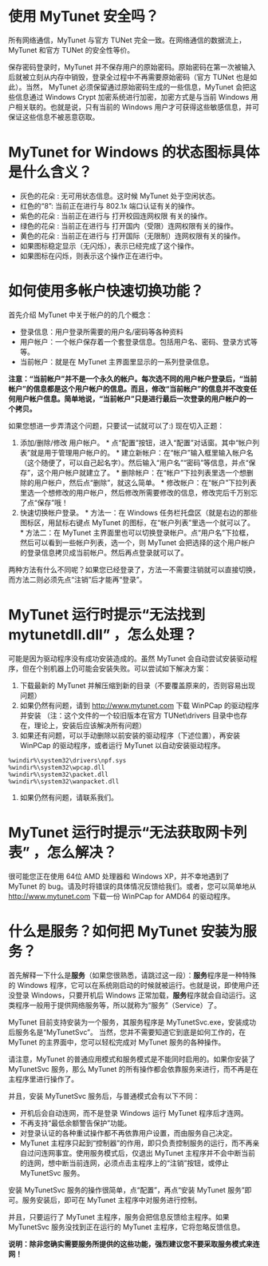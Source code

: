 # 使用 MyTunet 安全吗？ #

所有网络通信，MyTunet 与官方 TUNet 完全一致。在网络通信的数据流上， MyTunet 和官方 TUNet 的安全性等价。

保存密码登录时，MyTunet 并不保存用户的原始密码。原始密码在第一次被输入后就被立刻从内存中销毁，登录全过程中不再需要原始密码（官方 TUNet 也是如此）。当然， MyTunet 必须保留通过原始密码生成的一些信息，MyTunet 会把这些信息通过 Windows Crypt 加密系统进行加密，加密方式是与当前 Windows 用户相关联的。也就是说，只有当前的 Windows 用户才可获得这些敏感信息，并可保证这些信息不被恶意窃取。

# MyTunet for Windows 的状态图标具体是什么含义？ #

  * 灰色的花朵 : 无可用状态信息。这时候 MyTunet 处于空闲状态。
  * 红色的“8”: 当前正在进行与 802.1x 端口认证有关的操作。
  * 紫色的花朵 : 当前正在进行与 打开校园连网权限 有关的操作。
  * 绿色的花朵 : 当前正在进行与 打开国内（受限）连网权限有关的操作。
  * 黄色的花朵 : 当前正在进行与 打开国际（无限制）连网权限有关的操作。
  * 如果图标稳定显示（无闪烁），表示已经完成了这个操作。
  * 如果图标在闪烁，则表示这个操作正在进行中。

# 如何使用多帐户快速切换功能？ #

首先介绍 MyTunet 中关于帐户的的几个概念：
  * 登录信息：用户登录所需要的用户名/密码等各种资料
  * 用户帐户：一个帐户保存着一个套登录信息。包括用户名、密码、登录方式等等。
  * 当前帐户：就是在 MyTunet 主界面里显示的一系列登录信息。

**注意：“当前帐户”并不是一个永久的帐户。每次选不同的用户帐户登录后，“当前帐户”的信息都是这个用户帐户的信息。而且，修改“当前帐户”的信息并不改变任何用户帐户信息。简单地说，“当前帐户”只是进行最后一次登录的用户帐户的一个拷贝。**

如果您想进一步弄清这个问题，只要试一试就可以了:) 现在切入正题：

  1. 添加/删除/修改 用户帐户。
    * 点“配置”按钮，进入“配置”对话窗。其中“帐户列表”就是用于管理用户帐户的。
    * 建立新帐户：在“帐户”输入框里输入帐户名（这个随便了，可以自己起名字）。然后输入“用户名”“密码”等信息，并点“保存”，这个用户帐户就建立了。
    * 删除帐户：在“帐户”下拉列表里选一个想删除的用户帐户，然后点“删除”，就这么简单。
    * 修改帐户：在“帐户”下拉列表里选一个想修改的用户帐户，然后修改所需要修改的信息，修改完后千万别忘了点“保存”哦！
  1. 快速切换帐户登录。
    * 方法一：在 Windows 任务栏托盘区（就是右边的那些图标区，用鼠标右键点 MyTunet 的图标，在“帐户列表”里选一个就可以了。
    * 方法二：在 MyTunet 主界面里也可以切换登录帐户。点“用户名”下拉框，然后可以看到一些帐户列表，选一个，则 MyTunet 会把选择的这个用户帐户的登录信息拷贝成当前帐户。然后再点登录就可以了。

两种方法有什么不同呢？如果您已经登录了，方法一不需要注销就可以直接切换，而方法二则必须先点“注销”后才能再“登录”。


# MyTunet 运行时提示“无法找到 mytunetdll.dll” ，怎么处理？ #
可能是因为驱动程序没有成功安装造成的。虽然 MyTunet 会自动尝试安装驱动程序，但在个别机器上仍可能会安装失败。可以尝试如下解决方案：
  1. 下载最新的 MyTunet 并解压缩到新的目录（不要覆盖原来的，否则容易出现问题）
  1. 如果仍然有问题，请到 http://www.mytunet.com 下载 WinPCap 的驱动程序并安装 （注：这个文件的一个较旧版本在官方 TUNet\drivers 目录中也存在，理论上，安装后应该解决所有问题）
  1. 如果还有问题，可以手动删除以前安装的驱动程序（下述位置），再安装 WinPCap 的驱动程序，或者运行 MyTunet 以自动安装驱动程序。
```
%windir%\system32\drivers\npf.sys
%windir%\system32\wpcap.dll
%windir%\system32\packet.dll
%windir%\system32\wanpacket.dll
```
  1. 如果仍然有问题，请联系我们。


# MyTunet 运行时提示“无法获取网卡列表” ，怎么解决？ #

很可能您正在使用 64位 AMD 处理器和 Windows XP，并不幸地遇到了 MyTunet 的 bug。请及时将错误的具体情况反馈给我们。或者，您可以简单地从 http://www.mytunet.com 下载一份 WinPCap for AMD64 的驱动程序。


# 什么是服务？如何把 MyTunet 安装为服务？ #

首先解释一下什么是**服务**（如果您很熟悉，请跳过这一段）：**服务**程序是一种特殊的 Windows 程序，它可以在系统刚启动的时候就被运行。也就是说，即使用户还没登录 Windows，只要开机后 Windows 正常加载，**服务**程序就会自动运行。这类程序一般用于提供网络服务等，所以就称为“服务”（Service）了。

MyTunet 目前支持安装为一个服务，其服务程序是 MyTunetSvc.exe，安装成功后服务名是“MyTunetSvc”。 当然，您并不需要知道它到底是如何工作的，在 MyTunet 的主界面中，您可以轻松完成对 MyTunet 服务的各种操作。

请注意，MyTunet 的普通应用模式和服务模式是不能同时启用的。如果你安装了 MyTunetSvc 服务，那么 MyTunet 的所有操作都会依靠服务来进行，而不再是在主程序里进行操作了。

并且，安装 MyTunetSvc 服务后，与普通模式会有以下不同：

  * 开机后会自动连网，而不是登录 Windows 运行 MyTunet 程序后才连网。
  * 不再支持“最低余额警告保护”功能。
  * 对登录认证的各种重试操作都不再依靠用户设置，而由服务自己决定。
  * MyTunet 主程序只起到“控制器”的作用，即只负责控制服务的运行，而不再亲自过问连网事宜。使用服务模式后，仅退出 MyTunet 主程序并不会中断当前的连网，想中断当前连网，必须点击主程序上的“注销”按钮，或停止 MyTunetSvc 服务。

安装 MyTunetSvc 服务的操作很简单，点“配置”，再点“安装 MyTunet 服务”即可。服务安装后，即可在 MyTunet 主程序中对服务进行控制。

并且，只要运行了 MyTunet 主程序，服务会把信息反馈给主程序。如果 MyTunetSvc 服务没找到正在运行的 MyTunet 主程序，它将忽略反馈信息。

**说明：除非您确实需要服务所提供的这些功能，强烈建议您不要采取服务模式来连网！**